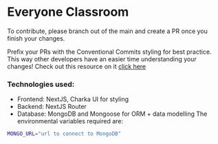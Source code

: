 # Everyone Classroom

To contribute, please branch out of the main and create a PR once you finish your changes.

Prefix your PRs with the Conventional Commits styling for best practice. This way other developers have an easier time understanding your changes! Check out this resource on it
[click here](https://www.conventionalcommits.org/en/v1.0.0/#summary)

### Technologies used:

- Frontend: NextJS, Charka UI for styling
- Backend: NextJS Router
- Database: MongoDB and Mongoose for ORM + data modelling
The environmental variables required are:

```bash
MONGO_URL="url to connect to MongoDB"
```
